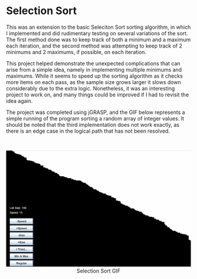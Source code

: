 # Selection Sort

This was an extension to the basic Seleciton Sort sorting algorithm, in which I implemented and did rudimentary testing on several variations of the sort. The first
method done was to keep track of both a minimum and a maximum each iteration, and the second method was attempting to keep track of 2 minimums and 2 maximums, if possible,
on each iteration.

This project helped demonstrate the unexpected complications that can arise from a simple idea, namely in implementing multiple minimums and maximums. While it seems to
speed up the sorting algorithm as it checks more items on each pass, as the sample size grows larger it slows down considerably due to the extra logic. Nonetheless, it was
an interesting project to work on, and many things could be improved if I had to revisit the idea again.

The project was completed using jGRASP, and the GIF below represents a simple running of the program sorting a random array of integer values. It should be noted that the third
implementation does not work exactly, as there is an edge case in the logical path that has not been resolved.

<br>

<p align="center">
  <img src="selectionSort.gif" width="600">
      <br>
      Selection Sort GIF
</p>
